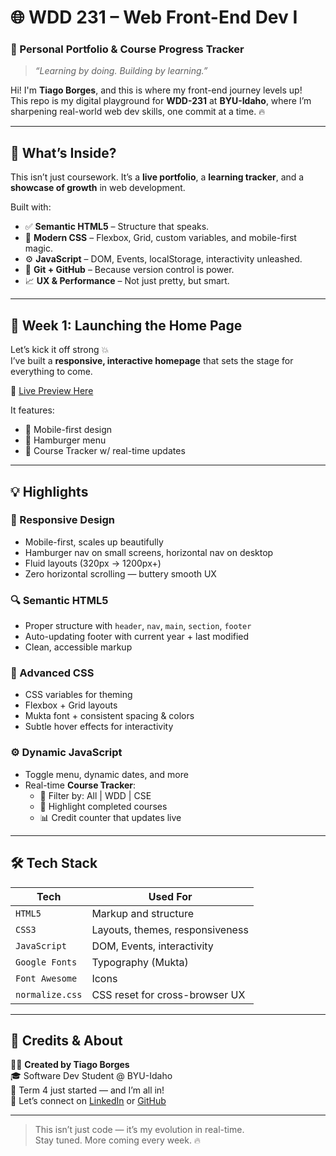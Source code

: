 # 🌐 WDD 231 – Web Front-End Dev I  
### 🚀 Personal Portfolio & Course Progress Tracker  
> *“Learning by doing. Building by learning.”*

Hi! I'm **Tiago Borges**, and this is where my front-end journey levels up!  
This repo is my digital playground for **WDD-231** at **BYU-Idaho**, where I’m sharpening real-world web dev skills, one commit at a time. 🔥

---

## 🎯 What’s Inside?
This isn’t just coursework. It’s a **live portfolio**, a **learning tracker**, and a **showcase of growth** in web development.

Built with:
- ✅ **Semantic HTML5** – Structure that speaks.
- 🎨 **Modern CSS** – Flexbox, Grid, custom variables, and mobile-first magic.
- ⚙️ **JavaScript** – DOM, Events, localStorage, interactivity unleashed.
- 🧠 **Git + GitHub** – Because version control is power.
- 📈 **UX & Performance** – Not just pretty, but smart.

---

## 🧭 Week 1: Launching the Home Page

Let’s kick it off strong 💥  
I’ve built a **responsive, interactive homepage** that sets the stage for everything to come.

🔗 [Live Preview Here](https://thneri95.github.io/wdd231/)

It features:
- 📱 Mobile-first design  
- 🍔 Hamburger menu  
- 🧭 Course Tracker w/ real-time updates  

---

## 💡 Highlights

### 📱 Responsive Design
- Mobile-first, scales up beautifully
- Hamburger nav on small screens, horizontal nav on desktop
- Fluid layouts (320px → 1200px+)
- Zero horizontal scrolling — buttery smooth UX

### 🔍 Semantic HTML5
- Proper structure with `header`, `nav`, `main`, `section`, `footer`
- Auto-updating footer with current year + last modified
- Clean, accessible markup

### 🎨 Advanced CSS
- CSS variables for theming
- Flexbox + Grid layouts
- Mukta font + consistent spacing & colors
- Subtle hover effects for interactivity

### ⚙️ Dynamic JavaScript
- Toggle menu, dynamic dates, and more
- Real-time **Course Tracker**:
  - 🔄 Filter by: All | WDD | CSE
  - 🏁 Highlight completed courses
  - 📊 Credit counter that updates live

---

## 🛠️ Tech Stack

| Tech           | Used For                        |
|----------------|----------------------------------|
| `HTML5`        | Markup and structure             |
| `CSS3`         | Layouts, themes, responsiveness  |
| `JavaScript`   | DOM, Events, interactivity       |
| `Google Fonts` | Typography (Mukta)               |
| `Font Awesome` | Icons                            |
| `normalize.css`| CSS reset for cross-browser UX   |

---

## 🙌 Credits & About

👨‍💻 **Created by Tiago Borges**  
🎓 Software Dev Student @ BYU-Idaho  
📅 Term 4 just started — and I’m all in!  
💬 Let’s connect on [LinkedIn](https://www.linkedin.com/in/thneri/) or [GitHub](https://github.com/thneri95)

---

> This isn’t just code — it’s my evolution in real-time.  
> Stay tuned. More coming every week. 🔥
